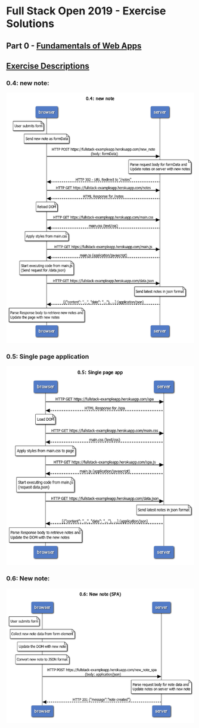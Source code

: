# Full Stack Open 2019 - Exercise Solutions

## Part 0 - [Fundamentals of Web Apps](https://fullstackopen.com/en/part0)

## [Exercise Descriptions](https://fullstackopen.com/en/part0/fundamentals_of_web_apps#exercises)

### 0.4: new note:

![new_note](./0.4_new_note.png)

### 0.5: Single page application

![get_single_page_app](./0.5_get_single_page_app.png)

### 0.6: New note:

![single_page_app_new_note](./0.6_single_page_app_new_note.png)
